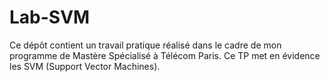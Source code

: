 # Lab-SVM
Ce dépôt contient un travail pratique réalisé dans le cadre de mon programme de Mastère Spécialisé à Télécom Paris. Ce TP met en évidence les SVM (Support Vector Machines).
